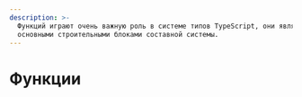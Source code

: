 ```yaml
---
description: >-
  Функций играют очень важную роль в системе типов TypeScript, они являются
  основными строительными блоками составной системы.
---
```


# Функции

